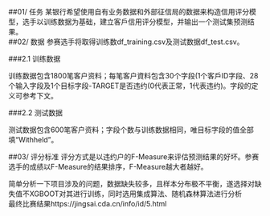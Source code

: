 
##01/ 任务
某银行希望使用自有业务数据和外部征信局的数据来构造信用评分模型，选手以训练数据为基础，建立客戶信用评分模型，并输出一个测试集预测结果。  
##02/ 数据
参赛选手将取得训练数df_training.csv及测试数据df_test.csv。  

###2.1 训练数据

训练数据包含1800笔客户资料；每笔客户資料包含30个字段(1个客戶ID字段、28个输入字段及1个目标字段-TARGET是否违约(0代表正常，1代表违约)。字段的定义可参考下文。  

###2.2 测试数据

测试数据包含600笔客户资料；字段个数与训练数据相同，唯目标字段的值全部填“Withheld”。   

##03/ 评分标准
评分方式是以违约户的F-Measure来评估预测结果的好坏。参赛选手的成绩以F-Measure的结果排序，F-Measure越大者越好。  

简单分析一下项目涉及的问题，数据缺失较多，且样本分布极不平衡，遂选择对缺失值不XGBOOT对其进行训练，同时选用集成算法、随机森林算法进行分析  
最终比赛结果https://jingsai.cda.cn/info/id/5.html
